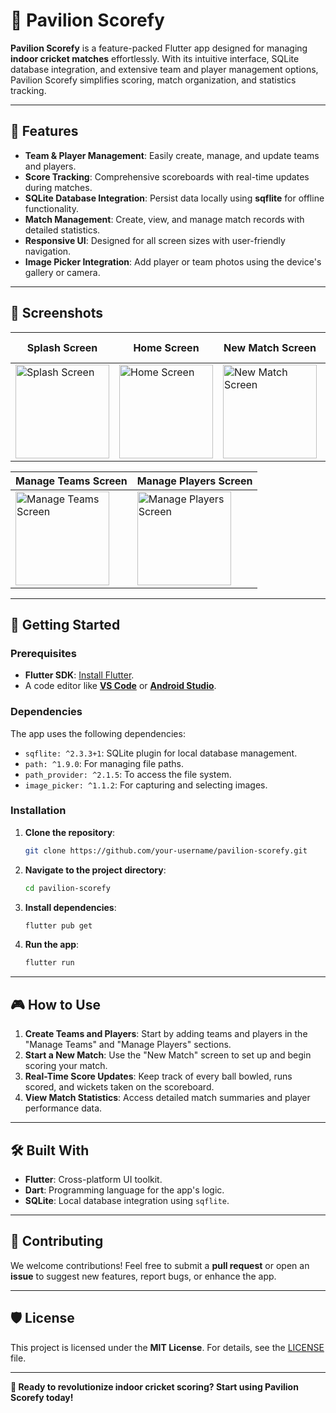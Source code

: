 # 🏏 Pavilion Scorefy

**Pavilion Scorefy** is a feature-packed Flutter app designed for managing **indoor cricket matches** effortlessly. With its intuitive interface, SQLite database integration, and extensive team and player management options, Pavilion Scorefy simplifies scoring, match organization, and statistics tracking.

---

## 📱 Features

- **Team & Player Management**: Easily create, manage, and update teams and players.
- **Score Tracking**: Comprehensive scoreboards with real-time updates during matches.
- **SQLite Database Integration**: Persist data locally using **sqflite** for offline functionality.
- **Match Management**: Create, view, and manage match records with detailed statistics.
- **Responsive UI**: Designed for all screen sizes with user-friendly navigation.
- **Image Picker Integration**: Add player or team photos using the device's gallery or camera.

---

## 📸 Screenshots

| Splash Screen               | Home Screen              | New Match Screen          | Scoreboard Screen          |
|-----------------------------|--------------------------|---------------------------|----------------------------|
| <img src="assets/splash.png" alt="Splash Screen" width="150"/> | <img src="assets/home.png" alt="Home Screen" width="150"/> | <img src="assets/new_match.png" alt="New Match Screen" width="150"/> | <img src="assets/scoreboard.png" alt="Scoreboard Screen" width="150"/> |

| Manage Teams Screen         | Manage Players Screen    |
|-----------------------------|--------------------------|
| <img src="assets/manage_teams.png" alt="Manage Teams Screen" width="150"/> | <img src="assets/manage_players.png" alt="Manage Players Screen" width="150"/> |

---

## 🚀 Getting Started

### Prerequisites

- **Flutter SDK**: [Install Flutter](https://flutter.dev/docs/get-started/install).
- A code editor like **[VS Code](https://code.visualstudio.com/)** or **[Android Studio](https://developer.android.com/studio)**.

### Dependencies

The app uses the following dependencies:
- `sqflite: ^2.3.3+1`: SQLite plugin for local database management.
- `path: ^1.9.0`: For managing file paths.
- `path_provider: ^2.1.5`: To access the file system.
- `image_picker: ^1.1.2`: For capturing and selecting images.

### Installation

1. **Clone the repository**:
   ```bash
   git clone https://github.com/your-username/pavilion-scorefy.git
   ```

2. **Navigate to the project directory**:
   ```bash
   cd pavilion-scorefy
   ```

3. **Install dependencies**:
   ```bash
   flutter pub get
   ```

4. **Run the app**:
   ```bash
   flutter run
   ```

---

## 🎮 How to Use

1. **Create Teams and Players**: Start by adding teams and players in the "Manage Teams" and "Manage Players" sections.
2. **Start a New Match**: Use the "New Match" screen to set up and begin scoring your match.
3. **Real-Time Score Updates**: Keep track of every ball bowled, runs scored, and wickets taken on the scoreboard.
4. **View Match Statistics**: Access detailed match summaries and player performance data.

---

## 🛠️ Built With

- **Flutter**: Cross-platform UI toolkit.
- **Dart**: Programming language for the app's logic.
- **SQLite**: Local database integration using `sqflite`.

---

## 🤝 Contributing

We welcome contributions! Feel free to submit a **pull request** or open an **issue** to suggest new features, report bugs, or enhance the app.

---

## 🛡️ License

This project is licensed under the **MIT License**. For details, see the [LICENSE](LICENSE) file.

---

**🏏 Ready to revolutionize indoor cricket scoring? Start using Pavilion Scorefy today!**
